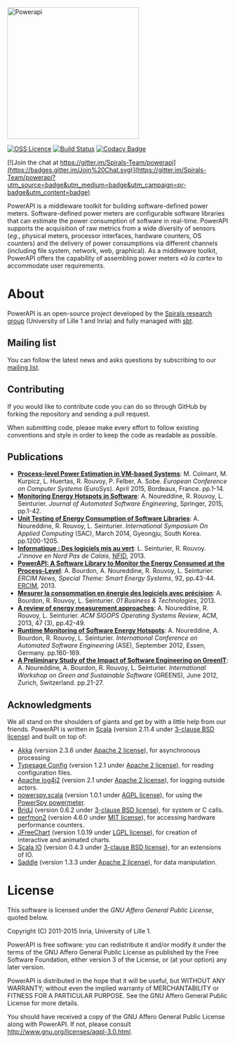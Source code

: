 <img src="https://rawgit.com/Spirals-Team/powerapi/master/resources/logo/PowerAPI-logo.png" alt="Powerapi" width="300px">

[![OSS Licence](http://img.shields.io/badge/license-AGPLv3-532553.svg)](https://www.gnu.org/licenses/agpl-3.0.html)
[![Build Status](https://travis-ci.org/Spirals-Team/powerapi.svg)](https://travis-ci.org/Spirals-Team/powerapi)
[![Codacy Badge](https://www.codacy.com/project/badge/e0b0e331ca414250a7240b6be74aaa7b)](https://www.codacy.com/public/maximecolmant/powerapi)

[![Join the chat at https://gitter.im/Spirals-Team/powerapi](https://badges.gitter.im/Join%20Chat.svg)](https://gitter.im/Spirals-Team/powerapi?utm_source=badge&utm_medium=badge&utm_campaign=pr-badge&utm_content=badge)

PowerAPI is a middleware toolkit for building software-defined power meters.
Software-defined power meters are configurable software libraries that can estimate the power consumption of software in real-time.
PowerAPI supports the acquisition of raw metrics from a wide diversity of sensors (*eg.*, physical meters, processor interfaces, hardware counters, OS counters) and the delivery of power consumptions via different channels (including file system, network, web, graphical).
As a middleware toolkit, PowerAPI offers the capability of assembling power meters *«à la carte»* to accommodate user requirements.

# About

PowerAPI is an open-source project developed by the [Spirals research group](https://team.inria.fr/spirals) (University of Lille 1 and Inria) and fully managed with [sbt](http://www.scala-sbt.org).

## Mailing list
You can follow the latest news and asks questions by subscribing to our <a href="mailto:sympa@inria.fr?subject=subscribe powerapi">mailing list</a>.

## Contributing
If you would like to contribute code you can do so through GitHub by forking the repository and sending a pull request.

When submitting code, please make every effort to follow existing conventions and style in order to keep the code as readable as possible.

## Publications
* **[Process-level Power Estimation in VM-based Systems](https://hal.inria.fr/hal-01130030)**: M. Colmant, M. Kurpicz, L. Huertas, R. Rouvoy, P. Felber, A. Sobe. *European Conference on Computer Systems* (EuroSys). April 2015, Bordeaux, France. pp.1-14.
* **[Monitoring Energy Hotspots in Software](https://hal.inria.fr/hal-01069142)**: A. Noureddine, R. Rouvoy, L. Seinturier. *Journal of Automated Software Engineering*, Springer, 2015, pp.1-42.
* **[Unit Testing of Energy Consumption of Software Libraries](https://hal.inria.fr/hal-00912613)**: A. Noureddine, R. Rouvoy, L. Seinturier. *International Symposium On Applied Computing* (SAC), March 2014, Gyeongju, South Korea. pp.1200-1205.
* **[Informatique : Des logiciels mis au vert](http://www.jinnove.com/Actualites/Informatique-des-logiciels-mis-au-vert)**: L. Seinturier, R. Rouvoy. *J'innove en Nord Pas de Calais*, [NFID](http://www.jinnove.com), 2013.
* **[PowerAPI: A Software Library to Monitor the Energy Consumed at the Process-Level](http://ercim-news.ercim.eu/en92/special/powerapi-a-software-library-to-monitor-the-energy-consumed-at-the-process-level)**: A. Bourdon, A. Noureddine, R. Rouvoy, L. Seinturier. *ERCIM News, Special Theme: Smart Energy Systems*, 92,  pp.43-44. [ERCIM](http://www.ercim.eu), 2013.
* **[Mesurer la consommation en énergie des logiciels avec précision](http://www.lifl.fr/digitalAssets/0/807_01info_130110_16_39.pdf)**: A. Bourdon, R. Rouvoy, L. Seinturier. *01 Business & Technologies*, 2013.
* **[A review of energy measurement approaches](https://hal.inria.fr/hal-00912996v2)**: A. Noureddine, R. Rouvoy, L. Seinturier. *ACM SIGOPS Operating Systems Review*, ACM, 2013, 47 (3), pp.42-49.
* **[Runtime Monitoring of Software Energy Hotspots](https://hal.inria.fr/hal-00715331)**: A. Noureddine, A. Bourdon, R. Rouvoy, L. Seinturier. *International Conference on Automated Software Engineering* (ASE), September 2012, Essen, Germany. pp.160-169.
* **[A Preliminary Study of the Impact of Software Engineering on GreenIT](https://hal.inria.fr/hal-00681560)**: A. Noureddine, A. Bourdon, R. Rouvoy, L. Seinturier. *International Workshop on Green and Sustainable Software* (GREENS), June 2012, Zurich, Switzerland. pp.21-27.


## Acknowledgments
We all stand on the shoulders of giants and get by with a little help from our friends. PowerAPI is written in [Scala](http://www.scala-lang.org) (version 2.11.4 under [3-clause BSD license](http://www.scala-lang.org/license.html)) and built on top of:
* [Akka](http://akka.io) (version 2.3.6 under [Apache 2 license](http://www.apache.org/licenses/LICENSE-2.0)), for asynchronous processing
* [Typesage Config](https://github.com/typesafehub/config) (version 1.2.1 under [Apache 2 license](http://www.apache.org/licenses/LICENSE-2.0)), for reading configuration files.
* [Apache log4j2](http://logging.apache.org/log4j/2.x) (version 2.1 under [Apache 2 license](http://www.apache.org/licenses/LICENSE-2.0)), for logging outside actors.
* [powerspy.scala](https://github.com/Spirals-Team/powerspy.scala) (version 1.0.1 under [AGPL license](http://www.gnu.org/licenses/agpl-3.0.html)), for using the [PowerSpy powermeter](http://www.alciom.com/en/products/powerspy2-en-gb-2.html).
* [BridJ](https://code.google.com/p/bridj/) (version 0.6.2 under [3-clause BSD license](https://github.com/ochafik/nativelibs4java/blob/master/libraries/BridJ/LICENSE)), for system or C calls.
* [perfmon2](http://sourceforge.net/p/perfmon2/libpfm4/ci/master/tree) (version 4.6.0 under [MIT license](http://sourceforge.net/p/perfmon2/libpfm4/ci/master/tree/COPYING)), for accessing hardware performance counters.
* [JFreeChart](http://www.jfree.org/jfreechart/) (version 1.0.19 under [LGPL license](https://www.gnu.org/licenses/lgpl.html)), for creation of interactive and animated charts.
* [Scala IO](http://jesseeichar.github.io/scala-io-doc/0.4.3/index.html#!/overview) (version 0.4.3 under [3-clause BSD license](http://www.scala-lang.org/license.html)), for an extensions of IO.
* [Saddle](http://saddle.github.io) (version 1.3.3 under [Apache 2 license](http://www.apache.org/licenses/LICENSE-2.0)), for data manipulation.

# License
This software is licensed under the *GNU Affero General Public License*, quoted below.

Copyright (C) 2011-2015 Inria, University of Lille 1.

PowerAPI is free software: you can redistribute it and/or modify it under the terms of the GNU Affero General Public License as published by the Free Software Foundation, either version 3 of the License, or (at your option) any later version.

PowerAPI is distributed in the hope that it will be useful, but WITHOUT ANY WARRANTY; without even the implied warranty of MERCHANTABILITY or FITNESS FOR A PARTICULAR PURPOSE. See the GNU Affero General Public License for more details.

You should have received a copy of the GNU Affero General Public License along with PowerAPI. If not, please consult http://www.gnu.org/licenses/agpl-3.0.html.
